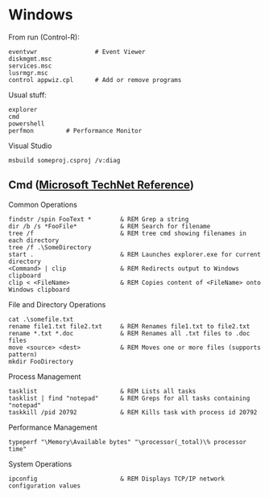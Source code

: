 Windows
=======

From run (Control-R):

    eventvwr                # Event Viewer
    diskmgmt.msc
    services.msc
    lusrmgr.msc
    control appwiz.cpl      # Add or remove programs
    
Usual stuff:

    explorer
    cmd
    powershell
    perfmon         # Performance Monitor

Visual Studio

    msbuild someproj.csproj /v:diag
    
Cmd ([Microsoft TechNet Reference](https://technet.microsoft.com/en-us/library/cc754340.aspx))
----------------------------------------------------------------------------------------------

Common Operations

    findstr /spin FooText *        & REM Grep a string
    dir /b /s *FooFile*            & REM Search for filename
    tree /f                        & REM tree cmd showing filenames in each directory
    tree /f .\SomeDirectory
    start .                        & REM Launches explorer.exe for current directory
    <Command> | clip               & REM Redirects output to Windows clipboard
    clip < <FileName>              & REM Copies content of <FileName> onto Windows clipboard
    
File and Directory Operations
    
    cat .\somefile.txt
    rename file1.txt file2.txt     & REM Renames file1.txt to file2.txt
    rename *.txt *.doc             & REM Renames all .txt files to .doc files
    move <source> <dest>           & REM Moves one or more files (supports pattern)
    mkdir FooDirectory
    
Process Management

    tasklist                       & REM Lists all tasks
    tasklist | find "notepad"      & REM Greps for all tasks containing "notepad"
    taskkill /pid 20792            & REM Kills task with process id 20792

Performance Management

    typeperf "\Memory\Available bytes" "\processor(_total)\% processor time"

System Operations
    
    ipconfig                       & REM Displays TCP/IP network configuration values
